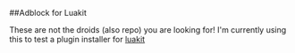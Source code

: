 ##Adblock for Luakit

These are not the droids (also repo) you are looking for!
I'm currently using this to test a plugin installer for [luakit](https://github.com/luakit-crowd/luakit)
